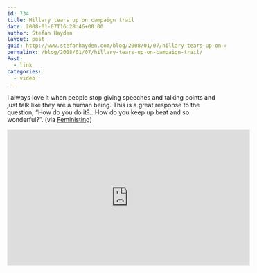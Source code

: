 ```yaml
---
id: 734
title: Hillary tears up on campaign trail
date: 2008-01-07T16:28:46+00:00
author: Stefan Hayden
layout: post
guid: http://www.stefanhayden.com/blog/2008/01/07/hillary-tears-up-on-campaign-trail/
permalink: /blog/2008/01/07/hillary-tears-up-on-campaign-trail/
Post:
  - link
categories:
  - video
---
```

I always love it when people stop giving speeches and talking points and just talk like they are a human being. This is a great response to the question, “How do you do it?...How do you keep up beat and so wonderful?”. (via <a href="http://feministing.com">Feministing</a>)

<iframe width="560" height="315" src="http://www.youtube.com/v/FIG1mJAdMv8&rel=1&border=1" title="YouTube video player" frameborder="0" allow="accelerometer; autoplay; clipboard-write; encrypted-media; gyroscope; picture-in-picture" allowfullscreen></iframe>